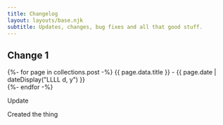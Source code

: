 ```yaml
---
title: Changelog
layout: layouts/base.njk
subtitle: Updates, changes, bug fixes and all that good stuff.
---
```


## Change 1 

{%- for page in collections.post -%}
    {{ page.data.title }} - {{ page.date | dateDisplay("LLLL d, y") }}  
{%- endfor -%}

<div class="tag">
    <span>Update<span>
</div>

Created the thing